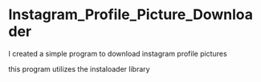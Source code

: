 # Instagram_Profile_Picture_Downloader
I created a simple program to download instagram profile pictures


this program utilizes the instaloader library
